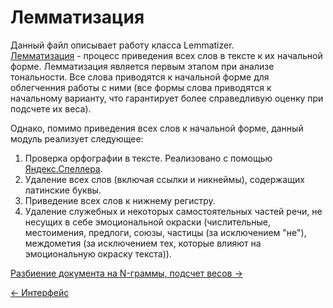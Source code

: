 # Лемматизация
Данный файл описывает работу класса Lemmatizer. \
[Лемматизация](https://ru.wikipedia.org/wiki/Лемматизация) - процесс приведения всех слов в тексте к их начальной форме.
Лемматизация является первым этапом при анализе тональности. Все слова приводятся к начальной форме для облегченния
работы с ними (все формы слова приводятся к начальному варианту, что гарантирует более справедливую оценку при подсчете 
их веса).

Однако, помимо приведения всех слов к начальной форме, данный модуль реализует следующее:
1. Проверка орфографии в тексте. Реализовано с помощью [Яндекс.Спеллера](https://tech.yandex.ru/speller/).
2. Удаление всех слов (включая ссылки и никнеймы), содержащих латинские буквы.
3. Приведение всех слов к нижнему регистру.
4. Удаление служебных и некоторых самостоятельных частей речи, не несущих в себе эмоциональной окраски (числительные, местоимения,
предлоги, союзы, частицы (за исключением "не"), междометия (за исключением тех, которые влияют на эмоциональную окраску 
текста)).

[Разбиение документа на N-граммы, подсчет весов →](ngram_delta_tf_idf.md)

[← Интерфейс](./interface.md)
